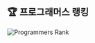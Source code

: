 ## 🏆 프로그래머스 랭킹

![Programmers Rank](https://raw.githubusercontent.com/kdh044/github-programmers-rank/master/result.svg)
